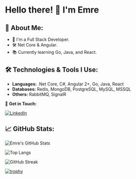 # Hello there! 👋 I'm Emre

## 📖 **About Me:**
- 💼 I'm a Full Stack Developer.
- 🛠️ Net Core & Angular.
- 📚 Currently learning Go, Java, and React.

## 🛠 Technologies & Tools I Use:

- **Languages:** .Net Core, C#, Angular 2+, Go, Java, React
- **Databases:** Redis, MongoDB, PostgreSQL, MySQL, MSSQL
- **Others:** RabbitMQ, SignalR

🔗 **Get in Touch:**

[![LinkedIn](https://img.shields.io/badge/LinkedIn-0077B5?style=for-the-badge&logo=linkedin&logoColor=white)](https://www.linkedin.com/in/zemreyilmaz/)

## 📈 GitHub Stats:

![Emre's GitHub Stats](https://github-readme-stats.vercel.app/api?username=zemreyilmaz&show_icons=true&theme=radical)

![Top Langs](https://github-readme-stats.vercel.app/api/top-langs/?username=zemreyilmaz&theme=radical)

![GitHub Streak](https://github-readme-streak-stats.herokuapp.com/?user=zemreyilmaz&theme=radical)

[![trophy](https://github-profile-trophy.vercel.app/?username=zemreyilmaz&theme=radical)](https://github.com/ryo-ma/github-profile-trophy)


<!--
**zemreyilmaz/zemreyilmaz** is a ✨ _special_ ✨ repository because its `README.md` (this file) appears on your GitHub profile.

Here are some ideas to get you started:

- 🔭 I’m currently working on ...
- 🌱 I’m currently learning ...
- 👯 I’m looking to collaborate on ...
- 🤔 I’m looking for help with ...
- 💬 Ask me about ...
- 📫 How to reach me: ...
- 😄 Pronouns: ...
- ⚡ Fun fact: ...
-->
